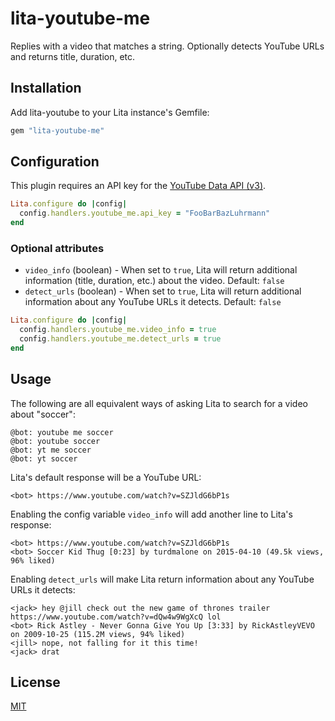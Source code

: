 # lita-youtube-me

Replies with a video that matches a string. Optionally detects YouTube URLs and returns title, duration, etc.

## Installation

Add lita-youtube to your Lita instance's Gemfile:

``` ruby
gem "lita-youtube-me"
```

## Configuration

This plugin requires an API key for the [YouTube Data API (v3)](https://developers.google.com/youtube/v3/).

``` ruby
Lita.configure do |config|
  config.handlers.youtube_me.api_key = "FooBarBazLuhrmann"
end
```

### Optional attributes
* `video_info` (boolean) - When set to `true`, Lita will return additional information (title, duration, etc.) about the video. Default: `false`
* `detect_urls` (boolean) - When set to `true`, Lita will return additional information about any YouTube URLs it detects. Default: `false`

``` ruby
Lita.configure do |config|
  config.handlers.youtube_me.video_info = true
  config.handlers.youtube_me.detect_urls = true
end
```

## Usage

The following are all equivalent ways of asking Lita to search for a video about "soccer":
```
@bot: youtube me soccer
@bot: youtube soccer
@bot: yt me soccer
@bot: yt soccer
```

Lita's default response will be a YouTube URL:
```
<bot> https://www.youtube.com/watch?v=SZJldG6bP1s
```

Enabling the config variable `video_info` will add another line to Lita's response:
```
<bot> https://www.youtube.com/watch?v=SZJldG6bP1s
<bot> Soccer Kid Thug [0:23] by turdmalone on 2015-04-10 (49.5k views, 96% liked)
```

Enabling `detect_urls` will make Lita return information about any YouTube URLs it detects:
```
<jack> hey @jill check out the new game of thrones trailer https://www.youtube.com/watch?v=dQw4w9WgXcQ lol
<bot> Rick Astley - Never Gonna Give You Up [3:33] by RickAstleyVEVO on 2009-10-25 (115.2M views, 94% liked)
<jill> nope, not falling for it this time!
<jack> drat
```

## License

[MIT](http://opensource.org/licenses/MIT)

